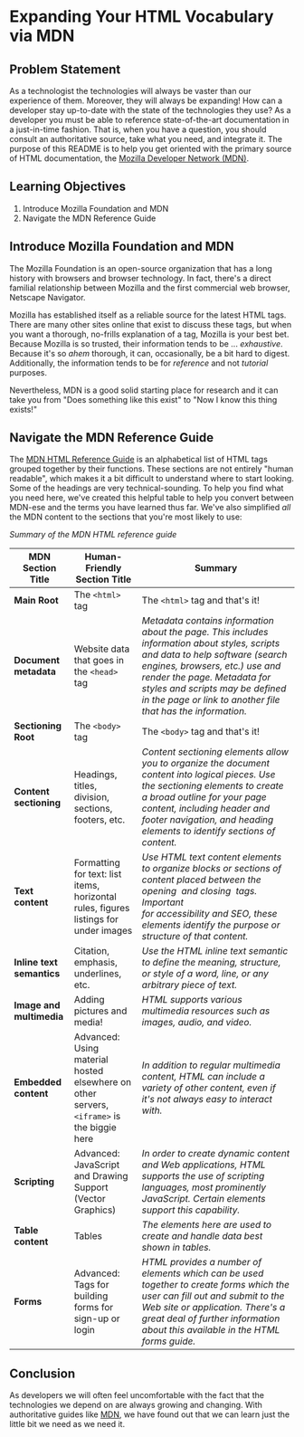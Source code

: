 # Expanding Your HTML Vocabulary via MDN

## Problem Statement

As a technologist the technologies will always be vaster than our experience of
them. Moreover, they will always be expanding! How can a developer stay
up-to-date with the state of the technologies they use? As a developer you must
be able to reference state-of-the-art documentation in a just-in-time fashion.
That is, when you have a question, you should consult an authoritative source,
take what you need, and integrate it. The purpose of this README is to help you
get oriented with the primary source of HTML documentation, the
[Mozilla Developer Network (MDN)][MDN].

## Learning Objectives

1. Introduce Mozilla Foundation and MDN
2. Navigate the MDN Reference Guide

## Introduce Mozilla Foundation and MDN

The Mozilla Foundation is an open-source organization that has a long history
with browsers and browser technology. In fact, there's a direct familial
relationship between Mozilla and the first commercial web browser, Netscape
Navigator.

Mozilla has established itself as a reliable source for the latest HTML tags.
There are many other sites online that exist to discuss these tags, but when you 
want a thorough, no-frills explanation of a tag, Mozilla is your best bet. 
Because Mozilla is so trusted, their information tends to be ... _exhaustive_. 
Because it's so *ahem* thorough, it can, occasionally, be a bit hard to digest. 
Additionally, the information tends to be for _reference_ and not _tutorial_ purposes.

Nevertheless, MDN is a good solid starting place for research and it can take you
from "Does something like this exist" to "Now I know this thing exists!"

## Navigate the MDN Reference Guide

The [MDN HTML Reference Guide][MDN] is an alphabetical list of HTML tags
grouped together by their functions. These sections are not entirely "human
readable", which makes it a bit difficult to understand where to start looking. 
Some of the headings are very technical-sounding. To help you find what you need 
here, we've created this helpful table to help you convert between MDN-ese and 
the terms you have learned thus far. We've also simplified _all_ the MDN content 
to the sections that you're most likely to use:

_Summary of the MDN HTML reference guide_

|MDN Section Title|Human-Friendly Section Title|Summary|
|------|------|------|
|**Main Root**|The `<html>` tag|The `<html>` tag and that's it!|
|**Document metadata**| Website data that goes in the `<head>` tag | *Metadata contains information about the page. This includes information about styles, scripts and data to help software (search engines, browsers, etc.) use and render the page. Metadata for styles and scripts may be defined in the page or link to another file that has the information.*|
|**Sectioning Root**|The `<body>` tag|The `<body>` tag and that's it!|
|**Content sectioning**| Headings, titles, division, sections, footers, etc. | *Content sectioning elements allow you to organize the document content into logical pieces. Use the sectioning elements to create a broad outline for your page content, including header and footer navigation, and heading elements to identify sections of content.*|
|**Text content**| Formatting for text: list items, horizontal rules, figures listings for under images| *Use HTML text content elements to organize blocks or sections of content placed between the opening <body> and closing </body> tags. Important for accessibility and SEO, these elements identify the purpose or structure of that content.*|
|**Inline text semantics**| Citation, emphasis, underlines, etc. | *Use the HTML inline text semantic to define the meaning, structure, or style of a word, line, or any arbitrary piece of text.*|
|**Image and multimedia**| Adding pictures and media! | *HTML supports various multimedia resources such as images, audio, and video.*|
|**Embedded content**| Advanced: Using material hosted elsewhere on other servers, `<iframe>` is the biggie here | *In addition to regular multimedia content, HTML can include a variety of other content, even if it's not always easy to interact with.*|
|**Scripting**| Advanced: JavaScript and Drawing Support (Vector Graphics) | *In order to create dynamic content and Web applications, HTML supports the use of scripting languages, most prominently JavaScript. Certain elements support this capability.*|
|**Table content**| Tables | *The elements here are used to create and handle data best shown in tables.*|
|**Forms**|Advanced: Tags for building forms for sign-up or login  | *HTML provides a number of elements which can be used together to create forms which the user can fill out and submit to the Web site or application. There's a great deal of further information about this available in the HTML forms guide.*|

## Conclusion

As developers we will often feel uncomfortable with the fact that the
technologies we depend on are always growing and changing. With authoritative
guides like [MDN][], we have found out that we can learn just the little bit we
need as we need it.

[MDN]: https://developer.mozilla.org/en-US/docs/Web/HTML/Element
